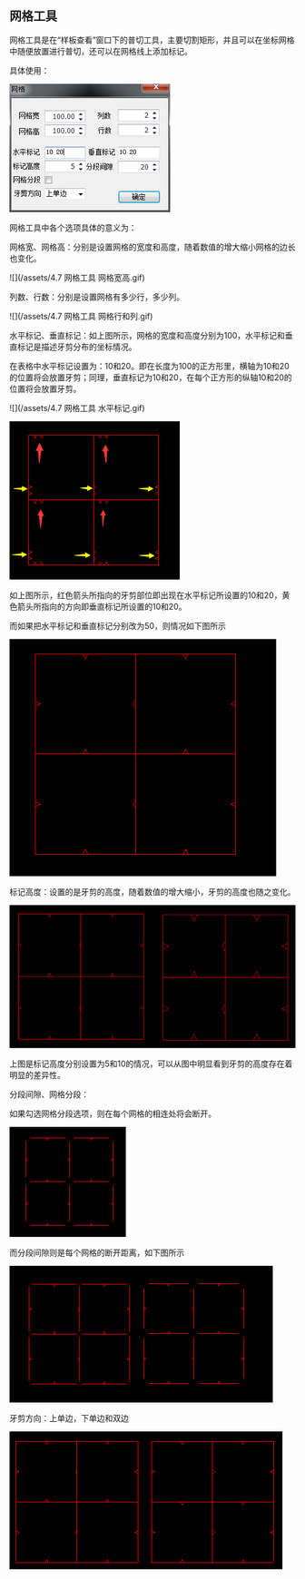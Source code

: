 ## 网格工具

网格工具是在“样板查看”窗口下的普切工具，主要切割矩形，并且可以在坐标网格中随便放置进行普切，还可以在网格线上添加标记。

具体使用：

![](/assets/网格工具属性.png)

网格工具中各个选项具体的意义为：

网格宽、网格高：分别是设置网格的宽度和高度，随着数值的增大缩小网格的边长也变化。

![](/assets/4.7 网格工具 网格宽高.gif)

列数、行数：分别是设置网格有多少行，多少列。

![](/assets/4.7 网格工具 网格行和列.gif)

水平标记、垂直标记：如上图所示，网格的宽度和高度分别为100，水平标记和垂直标记是描述牙剪分布的坐标情况。



在表格中水平标记设置为：10和20。即在长度为100的正方形里，横轴为10和20的位置将会放置牙剪；同理，垂直标记为10和20，在每个正方形的纵轴10和20的位置将会放置牙剪。

![](/assets/4.7 网格工具 水平标记.gif)

![](/assets/牙剪位置.png)

如上图所示，红色箭头所指向的牙剪部位即出现在水平标记所设置的10和20，黄色箭头所指向的方向即垂直标记所设置的10和20。

而如果把水平标记和垂直标记分别改为50，则情况如下图所示

![](/assets/牙剪情况2.png)

标记高度：设置的是牙剪的高度，随着数值的增大缩小，牙剪的高度也随之变化。

![](/assets/牙剪情况3.png)

上图是标记高度分别设置为5和10的情况，可以从图中明显看到牙剪的高度存在着明显的差异性。

分段间隙、网格分段：

如果勾选网格分段选项，则在每个网格的相连处将会断开。

![](/assets/网格分段.png)

而分段间隙则是每个网格的断开距离，如下图所示

![](/assets/分段间隙对比.png)

牙剪方向：上单边，下单边和双边

![](/assets/上单边和下单边.png)


